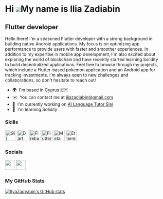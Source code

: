 Hi ![](https://user-images.githubusercontent.com/18350557/176309783-0785949b-9127-417c-8b55-ab5a4333674e.gif)My name is Ilia Zadiabin
=====================================================================================================================================

Flutter developer
-----------------

Hello there! I'm a seasoned Flutter developer with a strong background in building native Android applications. My focus is on optimizing app performance to provide users with faster and smoother experiences. In addition to my expertise in mobile app development, I'm also excited about exploring the world of blockchain and have recently started learning Solidity to build decentralized applications. Feel free to browse through my projects, which include a Flutter-based pokemon application and an Android app for tracking investments. I'm always open to new challenges and collaborations, so don't hesitate to reach out!

* 🌍  I'm based in Cyprus 🇨🇾
* ✉️  You can contact me at [iliazadiabin@gmail.com](mailto:iliazadiabin@gmail.com)
* 🚀  I'm currently working on [AI Language Tutor Slai](http://slai.tech/)
* 🧠  I'm learning Solidity

### Skills


<p align="left">
<a href="https://git-scm.com/" target="_blank" rel="noreferrer"><img src="https://raw.githubusercontent.com/danielcranney/readme-generator/main/public/icons/skills/git-colored.svg" width="36" height="36" alt="Git" /></a>
<a href="https://dart.dev/" target="_blank" rel="noreferrer"><img src="https://raw.githubusercontent.com/danielcranney/readme-generator/main/public/icons/skills/dart-colored.svg" width="36" height="36" alt="Dart" /></a>
<a href="https://firebase.google.com/" target="_blank" rel="noreferrer"><img src="https://raw.githubusercontent.com/danielcranney/readme-generator/main/public/icons/skills/firebase-colored.svg" width="36" height="36" alt="Firebase" /></a>
<a href="https://flutter.dev/" target="_blank" rel="noreferrer"><img src="https://raw.githubusercontent.com/danielcranney/readme-generator/main/public/icons/skills/flutter-colored.svg" width="36" height="36" alt="Flutter" /></a>
<a href="https://metamask.io/" target="_blank" rel="noreferrer"><img src="https://raw.githubusercontent.com/danielcranney/readme-generator/main/public/icons/skills/metamask-colored.svg" width="36" height="36" alt="MetaMask" /></a>
<a href="https://ethereum.org/en/" target="_blank" rel="noreferrer"><img src="https://raw.githubusercontent.com/danielcranney/readme-generator/main/public/icons/skills/ethereum-colored.svg" width="36" height="36" alt="Ethereum" /></a>
</p>


### Socials

<p align="left"> <a href="https://www.github.com/IlyaZadyabin" target="_blank" rel="noreferrer"><img src="https://raw.githubusercontent.com/danielcranney/readme-generator/main/public/icons/socials/github.svg" width="32" height="32" /></a> <a href="https://www.linkedin.com/in/ilia-zadiabin" target="_blank" rel="noreferrer"><img src="https://raw.githubusercontent.com/danielcranney/readme-generator/main/public/icons/socials/linkedin.svg" width="32" height="32" /></a></p>

### My GitHub Stats

<a href="http://www.github.com/IlyaZadyabin"><img src="https://github-readme-stats.vercel.app/api?username=IlyaZadyabin&show_icons=true&hide=&count_private=true&title_color=6366f1&text_color=000000&icon_color=6366f1&bg_color=ffffff&hide_border=true&show_icons=true" alt="IlyaZadyabin's GitHub stats" /></a>
